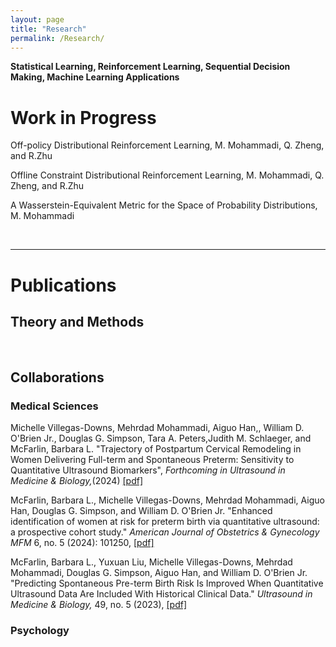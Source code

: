 ```yaml
---
layout: page
title: "Research"
permalink: /Research/
---
```

**Statistical Learning, Reinforcement Learning, Sequential Decision Making,  Machine Learning Applications**
<br/>

<html>
<body>

<h1>Work in Progress</h1>
<p> Off-policy Distributional Reinforcement Learning, M. Mohammadi, Q. Zheng, and R.Zhu</p>
<p> Offline Constraint Distributional Reinforcement Learning, M. Mohammadi, Q. Zheng, and R.Zhu</p>
<p> A Wasserstein-Equivalent Metric for the Space of Probability Distributions, M. Mohammadi</p>
<br/>
<hr />
<h1>Publications</h1>
<h2>Theory and Methods</h2>
<br/>

<h2>Collaborations</h2>
<h3>Medical Sciences</h3>

<p>Michelle Villegas-Downs, Mehrdad Mohammadi, Aiguo Han,, William D. O'Brien Jr., Douglas G. Simpson, Tara A. Peters,Judith M. Schlaeger, and McFarlin, Barbara L. "Trajectory of Postpartum Cervical Remodeling in Women Delivering Full-term and Spontaneous Preterm: Sensitivity to Quantitative Ultrasound Biomarkers", <i>Forthcoming in Ultrasound in Medicine & Biology,</i>(2024) <a href="https://www.sciencedirect.com/science/article/pii/S0301562924002618" target="_blank"> [pdf]</a></p>

<p>McFarlin, Barbara L., Michelle Villegas-Downs, Mehrdad Mohammadi, Aiguo Han, Douglas G. Simpson, and William D. O'Brien Jr. "Enhanced identification of women at risk for preterm birth via quantitative ultrasound: a prospective cohort study." <i>American Journal of Obstetrics & Gynecology MFM</i> 6, no. 5 (2024): 101250, <a href="https://www.sciencedirect.com/science/article/abs/pii/S2589933323003920" target="_blank"> [pdf]</a>  </p>

<p>McFarlin, Barbara L., Yuxuan Liu, Michelle Villegas-Downs, Mehrdad Mohammadi, Douglas G. Simpson, Aiguo Han, and William D. O'Brien Jr. "Predicting Spontaneous Pre-term Birth Risk Is Improved When Quantitative Ultrasound Data Are Included With Historical Clinical Data." <i>Ultrasound in Medicine & Biology,</i> 49, no. 5 (2023), <a href="https://www.sciencedirect.com/science/article/abs/pii/S0301562922006834" target="_blank"> [pdf]</a>  </p>

<h3>Psychology</h3>

</body>
</html>
